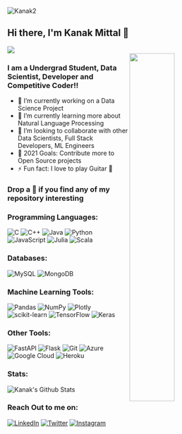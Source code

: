 <p align="center">
  
![Kanak2](https://user-images.githubusercontent.com/54859521/139429072-88a10959-24cd-4b89-bbab-e4f902e4b6b2.png)
  
</p>

## Hi there, I'm Kanak Mittal 👋

[<img src="https://komarev.com/ghpvc/?username=kanakmi&label=Profile+Views&color=4287f5&style=flat" />](https://github.com/kanakmi) <br>
<img src="https://cdn.dribbble.com/users/1059583/screenshots/4171367/coding-freak.gif" align="right"  width="45%"/>

### I am a Undergrad Student, Data Scientist, Developer and Competitive Coder!!

- 🔭 I’m currently working on a Data Science Project
- 🌱 I’m currently learning more about Natural Language Processing
- 👯 I’m looking to collaborate with other Data Scientists, Full Stack Developers, ML Engineers
- 🥅 2021 Goals: Contribute more to Open Source projects
- ⚡ Fun fact: I love to play Guitar 🎸

### Drop a 🌟 if you find any of my repository interesting

### Programming Languages:

<img alt="C" src="https://img.shields.io/badge/c-%2300599C.svg?style=for-the-badge&logo=c&logoColor=white"/> <img alt="C++" src="https://img.shields.io/badge/c++-%2300599C.svg?style=for-the-badge&logo=c%2B%2B&logoColor=white"/> <img alt="Java" src="https://img.shields.io/badge/java-%23ED8B00.svg?style=for-the-badge&logo=java&logoColor=white"/> <img alt="Python" src="https://img.shields.io/badge/python-%2314354C.svg?style=for-the-badge&logo=python&logoColor=white"/> ![JavaScript](https://img.shields.io/badge/javascript-%23323330.svg?style=for-the-badge&logo=javascript&logoColor=%23F7DF1E) ![Julia](https://img.shields.io/badge/-Julia-9558B2?style=for-the-badge&logo=julia&logoColor=white) ![Scala](https://img.shields.io/badge/scala-%23DC322F.svg?style=for-the-badge&logo=scala&logoColor=white)

### Databases:

![MySQL](https://img.shields.io/badge/mysql-%2300f.svg?style=for-the-badge&logo=mysql&logoColor=white) ![MongoDB](https://img.shields.io/badge/MongoDB-%234ea94b.svg?style=for-the-badge&logo=mongodb&logoColor=white)

### Machine Learning Tools:

<img alt="Pandas" src="https://img.shields.io/badge/pandas-%23150458.svg?style=for-the-badge&logo=pandas&logoColor=white" /> <img alt="NumPy" src="https://img.shields.io/badge/numpy-%23013243.svg?style=for-the-badge&logo=numpy&logoColor=white" /> ![Plotly](https://img.shields.io/badge/Plotly-%233F4F75.svg?style=for-the-badge&logo=plotly&logoColor=white) ![scikit-learn](https://img.shields.io/badge/scikit--learn-%23F7931E.svg?style=for-the-badge&logo=scikit-learn&logoColor=white) <img alt="TensorFlow" src="https://img.shields.io/badge/TensorFlow-%23FF6F00.svg?style=for-the-badge&logo=TensorFlow&logoColor=white" /> <img alt="Keras" src="https://img.shields.io/badge/Keras-%23D00000.svg?style=for-the-badge&logo=Keras&logoColor=white"/>

### Other Tools:
![FastAPI](https://img.shields.io/badge/FastAPI-005571?style=for-the-badge&logo=fastapi) <img alt="Flask" src="https://img.shields.io/badge/flask-%23000.svg?style=for-the-badge&logo=flask&logoColor=white"/> <img alt="Git" src="https://img.shields.io/badge/git-%23F05033.svg?style=for-the-badge&logo=git&logoColor=white"/> <img alt="Azure" src="https://img.shields.io/badge/azure-%230072C6.svg?style=for-the-badge&logo=azure-devops&logoColor=white"/> <img alt="Google Cloud" src="https://img.shields.io/badge/GoogleCloud-%234285F4.svg?style=for-the-badge&logo=google-cloud&logoColor=white"/> <img alt="Heroku" src="https://img.shields.io/badge/heroku-%23430098.svg?style=for-the-badge&logo=heroku&logoColor=white"/> 

### Stats:
<img alt="Kanak's Github Stats" src="https://github-readme-stats.vercel.app/api?username=kanakmi&show_icons=true&count_private=true&theme=tokyonight" />

### Reach Out to me on:
[![LinkedIn](https://img.shields.io/badge/linkedin-%230077B5.svg?style=for-the-badge&logo=linkedin&logoColor=white)](https://www.linkedin.com/in/kanakmi/) [![Twitter](https://img.shields.io/badge/Kanakmi-%231DA1F2.svg?style=for-the-badge&logo=Twitter&logoColor=white)](https://twitter.com/Kanakmi) [![Instagram](https://img.shields.io/badge/Kanak_mi-%23E4405F.svg?style=for-the-badge&logo=Instagram&logoColor=white)](https://www.instagram.com/kanak_mi/)
